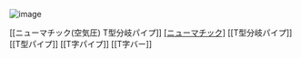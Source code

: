 
![image](https://gyazo.com/6de8b640c52f4ac642575af0ac58cb9d/thumb/1000)

[[ニューマチック(空気圧) T型分岐パイプ]]
[[ニューマチック]](空気圧) [[T型分岐パイプ]]
[[T型パイプ]]
[[T字パイプ]]
[[T字バー]]
